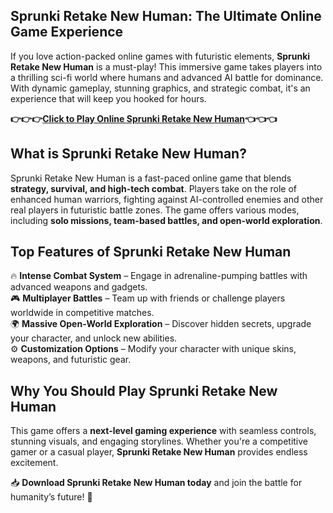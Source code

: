 ## **Sprunki Retake New Human: The Ultimate Online Game Experience**  

If you love action-packed online games with futuristic elements, **Sprunki Retake New Human** is a must-play! This immersive game takes players into a thrilling sci-fi world where humans and advanced AI battle for dominance. With dynamic gameplay, stunning graphics, and strategic combat, it's an experience that will keep you hooked for hours.  

**👉👉👉[Click to Play Online Sprunki Retake New Human](https://www.gameflare.com/online-game/sprunki-retake-human-edition/)👈👈👈**

## **What is Sprunki Retake New Human?**  
Sprunki Retake New Human is a fast-paced online game that blends **strategy, survival, and high-tech combat**. Players take on the role of enhanced human warriors, fighting against AI-controlled enemies and other real players in futuristic battle zones. The game offers various modes, including **solo missions, team-based battles, and open-world exploration**.  

## **Top Features of Sprunki Retake New Human**  
🔥 **Intense Combat System** – Engage in adrenaline-pumping battles with advanced weapons and gadgets.  
🎮 **Multiplayer Battles** – Team up with friends or challenge players worldwide in competitive matches.  
🌍 **Massive Open-World Exploration** – Discover hidden secrets, upgrade your character, and unlock new abilities.  
⚙️ **Customization Options** – Modify your character with unique skins, weapons, and futuristic gear.  

## **Why You Should Play Sprunki Retake New Human**  
This game offers a **next-level gaming experience** with seamless controls, stunning visuals, and engaging storylines. Whether you're a competitive gamer or a casual player, **Sprunki Retake New Human** provides endless excitement.  

📥 **Download Sprunki Retake New Human today** and join the battle for humanity’s future! 🚀
